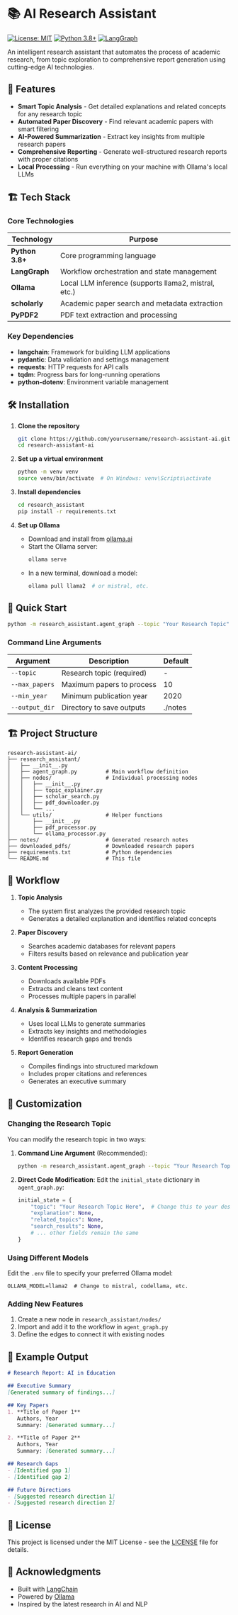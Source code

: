 # 📚 AI Research Assistant

[![License: MIT](https://img.shields.io/badge/License-MIT-yellow.svg)](https://opensource.org/licenses/MIT)
[![Python 3.8+](https://img.shields.io/badge/python-3.8+-blue.svg)](https://www.python.org/downloads/)
[![LangGraph](https://img.shields.io/badge/built%20with-LangGraph-ff69b4.svg)](https://langchain.com/)

An intelligent research assistant that automates the process of academic research, from topic exploration to comprehensive report generation using cutting-edge AI technologies.

## 🚀 Features

- **Smart Topic Analysis** - Get detailed explanations and related concepts for any research topic
- **Automated Paper Discovery** - Find relevant academic papers with smart filtering
- **AI-Powered Summarization** - Extract key insights from multiple research papers
- **Comprehensive Reporting** - Generate well-structured research reports with proper citations
- **Local Processing** - Run everything on your machine with Ollama's local LLMs

## 🏗️ Tech Stack

### Core Technologies

| Technology | Purpose |
|------------|---------|
| **Python 3.8+** | Core programming language |
| **LangGraph** | Workflow orchestration and state management |
| **Ollama** | Local LLM inference (supports llama2, mistral, etc.) |
| **scholarly** | Academic paper search and metadata extraction |
| **PyPDF2** | PDF text extraction and processing |

### Key Dependencies

- **langchain**: Framework for building LLM applications
- **pydantic**: Data validation and settings management
- **requests**: HTTP requests for API calls
- **tqdm**: Progress bars for long-running operations
- **python-dotenv**: Environment variable management

## 🛠️ Installation

1. **Clone the repository**
   ```bash
   git clone https://github.com/yourusername/research-assistant-ai.git
   cd research-assistant-ai
   ```

2. **Set up a virtual environment**
   ```bash
   python -m venv venv
   source venv/bin/activate  # On Windows: venv\Scripts\activate
   ```

3. **Install dependencies**
   ```bash
   cd research_assistant
   pip install -r requirements.txt
   ```

4. **Set up Ollama**
   - Download and install from [ollama.ai](https://ollama.ai/)
   - Start the Ollama server:
     ```bash
     ollama serve
     ```
   - In a new terminal, download a model:
     ```bash
     ollama pull llama2  # or mistral, etc.
     ```

## 🚀 Quick Start

```bash
python -m research_assistant.agent_graph --topic "Your Research Topic"
```

### Command Line Arguments

| Argument | Description | Default |
|----------|-------------|---------|
| `--topic` | Research topic (required) | - |
| `--max_papers` | Maximum papers to process | 10 |
| `--min_year` | Minimum publication year | 2020 |
| `--output_dir` | Directory to save outputs | ./notes |

## 🏗️ Project Structure

```
research-assistant-ai/
├── research_assistant/
│   ├── __init__.py
│   ├── agent_graph.py         # Main workflow definition
│   ├── nodes/                 # Individual processing nodes
│   │   ├── __init__.py
│   │   ├── topic_explainer.py
│   │   ├── scholar_search.py
│   │   ├── pdf_downloader.py
│   │   └── ...
│   └── utils/                 # Helper functions
│       ├── __init__.py
│       ├── pdf_processor.py
│       └── ollama_processor.py
├── notes/                     # Generated research notes
├── downloaded_pdfs/           # Downloaded research papers
├── requirements.txt           # Python dependencies
└── README.md                  # This file
```

## 🔄 Workflow

1. **Topic Analysis**
   - The system first analyzes the provided research topic
   - Generates a detailed explanation and identifies related concepts

2. **Paper Discovery**
   - Searches academic databases for relevant papers
   - Filters results based on relevance and publication year

3. **Content Processing**
   - Downloads available PDFs
   - Extracts and cleans text content
   - Processes multiple papers in parallel

4. **Analysis & Summarization**
   - Uses local LLMs to generate summaries
   - Extracts key insights and methodologies
   - Identifies research gaps and trends

5. **Report Generation**
   - Compiles findings into structured markdown
   - Includes proper citations and references
   - Generates an executive summary

## 🤖 Customization

### Changing the Research Topic
You can modify the research topic in two ways:

1. **Command Line Argument** (Recommended):
   ```bash
   python -m research_assistant.agent_graph --topic "Your Research Topic"
   ```

2. **Direct Code Modification**:
   Edit the `initial_state` dictionary in `agent_graph.py`:
   ```python
   initial_state = {
       "topic": "Your Research Topic Here",  # Change this to your desired topic
       "explanation": None,
       "related_topics": None,
       "search_results": None,
       # ... other fields remain the same
   }
   ```

### Using Different Models
Edit the `.env` file to specify your preferred Ollama model:
```
OLLAMA_MODEL=llama2  # Change to mistral, codellama, etc.
```

### Adding New Features
1. Create a new node in `research_assistant/nodes/`
2. Import and add it to the workflow in `agent_graph.py`
3. Define the edges to connect it with existing nodes

## 📝 Example Output

```markdown
# Research Report: AI in Education

## Executive Summary
[Generated summary of findings...]

## Key Papers
1. **Title of Paper 1**  
   Authors, Year  
   Summary: [Generated summary...]

2. **Title of Paper 2**  
   Authors, Year  
   Summary: [Generated summary...]

## Research Gaps
- [Identified gap 1]
- [Identified gap 2]

## Future Directions
- [Suggested research direction 1]
- [Suggested research direction 2]
```

## 📄 License

This project is licensed under the MIT License - see the [LICENSE](LICENSE) file for details.

## 🙏 Acknowledgments

- Built with [LangChain](https://python.langchain.com/)
- Powered by [Ollama](https://ollama.ai/)
- Inspired by the latest research in AI and NLP
